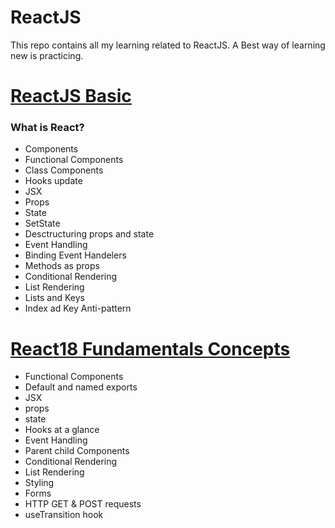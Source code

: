 # ReactJS
This repo contains all my learning related to ReactJS. A Best way of learning new is practicing.

# [ReactJS Basic](https://github.com/isinghabhishek/ReactJS/tree/master/ReactJS-Basic)
### What is React?

- Components
- Functional Components
- Class Components
- Hooks update
- JSX
- Props
- State
- SetState
- Desctructuring props and state
- Event Handling
- Binding Event Handelers
- Methods as props
- Conditional Rendering
- List Rendering
- Lists and Keys
- Index ad Key Anti-pattern

# [React18 Fundamentals Concepts](https://github.com/isinghabhishek/ReactJS/tree/master/React18_Fundamental_Learning)
- Functional Components
- Default and named exports
- JSX
- props
- state
- Hooks at a glance
- Event Handling
- Parent child Components
- Conditional Rendering
- List Rendering
- Styling
- Forms
- HTTP GET & POST requests
- useTransition hook

